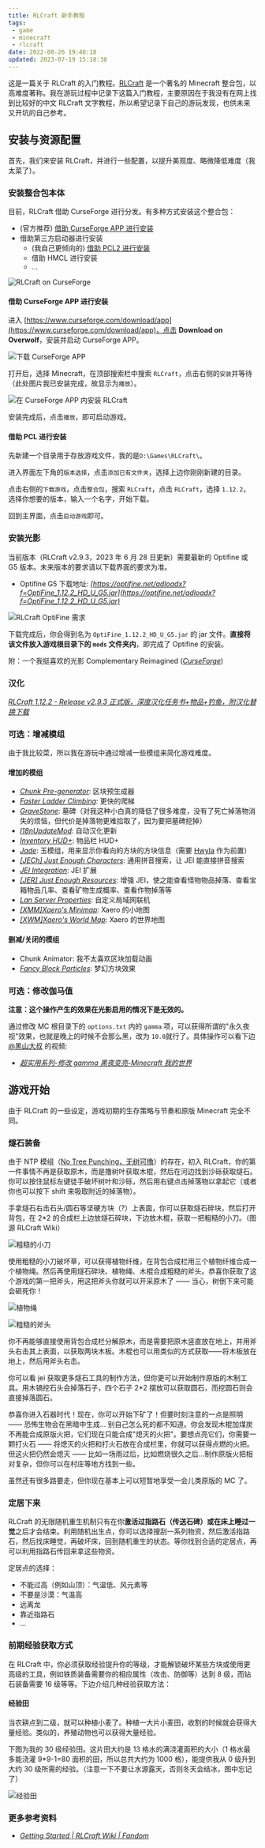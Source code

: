 ```yaml
---
title: RLCraft 新手教程
tags:
 - game
 - minecraft
 - rlcraft
date: 2022-08-26 19:40:18
updated: 2023-07-19 15:18:38
---
```


这是一篇关于 RLCraft 的入门教程。[RLCraft](https://www.curseforge.com/minecraft/modpacks/rlcraft) 是一个著名的 Minecraft 整合包，以高难度著称。我在游玩过程中记录下这篇入门教程，主要原因在于我没有在网上找到比较好的中文 RLCraft 文字教程，所以希望记录下自己的游玩发现，也供未来又开坑的自己参考。

<!--more-->

## 安装与资源配置

首先，我们来安装 RLCraft，并进行一些配置，以提升美观度、略微降低难度（我太菜了）。

### 安装整合包本体

目前，RLCraft 借助 CurseForge 进行分发。有多种方式安装这个整合包：

- (官方推荐) [借助 CurseForge APP 进行安装](#借助-curseforge-app-进行安装)
- 借助第三方启动器进行安装
  - (我自己更倾向的) [借助 PCL2 进行安装](#借助-pcl-进行安装)
  - 借助 HMCL 进行安装
  - ...

![RLCraft on CurseForge](https://webp.blocklune.cc/blog-imgs/game/minecraft/rlcraft-新手教程-零：安装和资源导航/1.png)

#### 借助 CurseForge APP 进行安装

进入 [https://www.curseforge.com/download/app](https://www.curseforge.com/download/app)，点击 **Download on Overwolf**，安装并启动 CurseForge APP。

![下载 CurseForge APP](https://webp.blocklune.cc/blog-imgs/game/minecraft/rlcraft-新手教程-零：安装和资源导航/2.png)

打开后，选择 Minecraft，在顶部搜索栏中搜索 `RLCraft`，点击右侧的`安装`并等待（此处图片我已安装完成，故显示为`播放`）。

![在 CurseForge APP 内安装 RLCraft](https://webp.blocklune.cc/blog-imgs/game/minecraft/rlcraft-新手教程-零：安装和资源导航/3.png)

安装完成后，点击`播放`，即可启动游戏。

#### 借助 PCL 进行安装

先新建一个目录用于存放游戏文件，我的是`D:\Games\RLCraft\`。

进入界面左下角的`版本选择`，点击`添加已有文件夹`，选择上边你刚刚新建的目录。

点击右侧的`下载游戏`，点击`整合包`，搜索 `RLCraft`，点击 `RLCraft`，选择 `1.12.2`，选择你想要的版本，输入一个名字，开始下载。

回到主界面，点击`启动游戏`即可。

### 安装光影

当前版本（RLCraft v2.9.3，2023 年 6 月 28 日更新）需要最新的 Optifine 或 G5 版本。未来版本的要求请以下载界面的要求为准。

- Optifine G5 下载地址: _[https://optifine.net/adloadx?f=OptiFine_1.12.2_HD_U_G5.jar](https://optifine.net/adloadx?f=OptiFine_1.12.2_HD_U_G5.jar)_

![RLCraft OptiFine 需求](https://webp.blocklune.cc/blog-imgs/game/minecraft/rlcraft-新手教程-零：安装和资源导航/4.png)

下载完成后，你会得到名为 `OptiFine_1.12.2_HD_U_G5.jar` 的 jar 文件。**直接将该文件放入游戏根目录下的 `mods` 文件夹内**，即完成了 Optifine 的安装。

附：一个我挺喜欢的光影 Complementary Reimagined (_[CurseForge](https://www.curseforge.com/minecraft/customization/complementary-reimagined)_)

### 汉化

_[RLCraft 1.12.2 - Release v2.9.3 正式版，深度汉化任务书+物品+钓鱼，附汉化替换下载](https://www.bilibili.com/read/cv22766528)_

### 可选：增减模组

由于我比较菜，所以我在游玩中通过增减一些模组来简化游戏难度。

#### 增加的模组

- _[Chunk Pre-generator](https://www.mcmod.cn/class/3425.html)_: 区块预生成器
- _[Faster Ladder Climbing](https://www.mcmod.cn/class/3832.html)_: 更快的爬梯
- _[GraveStone](https://www.mcmod.cn/class/1350.html)_: 墓碑（对我这种小白真的降低了很多难度，没有了死亡掉落物消失的烦恼，但代价是掉落物更难拾取了，因为要把墓碑挖掉）
- _[I18nUpdateMod](https://www.mcmod.cn/class/1188.html)_: 自动汉化更新
- _[Inventory HUD+](https://www.mcmod.cn/class/3395.html)_: 物品栏 HUD+
- _[Jade](https://www.mcmod.cn/class/3482.html)_: 玉模组，用来显示你看向的方块的方块信息（需要 [Hwyla](https://www.mcmod.cn/class/668.html) 作为前置）
- _[[JECh] Just Enough Characters](https://www.mcmod.cn/class/840.html)_: 通用拼音搜索，让 JEI 能直接拼音搜索
- _[JEI Integration](https://www.mcmod.cn/class/2077.html)_: JEI 扩展
- _[[JER] Just Enough Resources](https://www.mcmod.cn/class/855.html)_: 增强 JEI，使之能查看怪物物品掉落、查看宝箱物品几率、查看矿物生成概率、查看作物掉落等
- _[Lan Server Properties](https://www.mcmod.cn/class/2754.html)_: 自定义局域网联机
- _[[XMM]Xaero's Minimap](https://www.mcmod.cn/class/1701.html)_: Xaero 的小地图
- _[[XWM]Xaero's World Map](https://www.mcmod.cn/class/1483.html)_: Xaero 的世界地图

#### 删减/关闭的模组

- Chunk Animator: 我不太喜欢区块加载动画
- _[Fancy Block Particles](https://www.mcmod.cn/class/1135.html)_: 梦幻方块效果

### 可选：修改伽马值

**注意：这个操作产生的效果在光影启用的情况下是无效的。**

通过修改 MC 根目录下的 `options.txt` 内的 `gamma` 项，可以获得所谓的"永久夜视"效果，也就是晚上的时候不会那么黑，改为 `10.0`就行了。具体操作可以看下边 [@黑山大叔](https://space.bilibili.com/19428259) 的视频:

- _[超实用系列-修改 gamma 黑夜变亮-Minecraft 我的世界](https://www.bilibili.com/video/BV1b4411f79o)_

## 游戏开始

由于 RLCraft 的一些设定，游戏初期的生存策略与节奏和原版 Minecraft 完全不同。

### 燧石装备

由于 NTP 模组（[No Tree Punching，无树可撸](https://www.mcmod.cn/class/2138.html)）的存在，初入 RLCraft，你的第一件事情不再是获取原木，而是撸树叶获取木棍，然后在河边找到沙砾获取燧石。你可以按住鼠标左键徒手破坏树叶和沙砾，然后用右键点击掉落物以拿起它（或者你也可以按下 shift 来吸取附近的掉落物）。

手拿燧石右击石头/圆石等坚硬方块（?）上表面，你可以获取燧石碎块，然后打开背包，在 2\*2 的合成栏上边放燧石碎块，下边放木棍，获取一把粗糙的小刀。（图源 RLCraft Wiki）

![粗糙的小刀](https://webp.blocklune.cc/blog-imgs/game/minecraft/rlcraft-新手教程一：过渡到你的正常生存/1.png)

使用粗糙的小刀破坏草，可以获得植物纤维，在背包合成栏用三个植物纤维合成一个植物绳。然后再使用燧石碎块、植物绳、木棍合成粗糙的斧头。恭喜你获取了这个游戏的第一把斧头，用这把斧头你就可以开采原木了 —— 当心，树倒下来可能会砸死你！

![植物绳](https://webp.blocklune.cc/blog-imgs/game/minecraft/rlcraft-新手教程一：过渡到你的正常生存/2.png)

![粗糙的斧头](https://webp.blocklune.cc/blog-imgs/game/minecraft/rlcraft-新手教程一：过渡到你的正常生存/3.png)

你不再能够直接使用背包合成栏分解原木，而是需要把原木竖直放在地上，并用斧头右击其上表面，以获取两块木板。木棍也可以用类似的方式获取——将木板放在地上，然后用斧头右击。

你可以看 jei 获取更多燧石工具的制作方法，但你更可以开始制作原版的木制工具。用木镐挖石头会掉落石子，四个石子 2\*2 摆放可以获取圆石，而挖圆石则会直接掉落圆石。

恭喜你进入石器时代！现在，你可以开始下矿了！但要时刻注意的一点是照明 —— 恐怖生物会在黑暗中生成... 别自己怎么死的都不知道。你会发现木棍加煤炭不再能合成原版火把，它们现在只能合成"熄灭的火把"。要想点亮它们，你需要一颗打火石 —— 将熄灭的火把和打火石放在合成栏里，你就可以获得点燃的火把。但这火把仍然会熄灭 —— 比如一场雨过后，比如燃烧很久之后...制作原版火把相对复杂，但你可以在村庄等地方找到一些。

虽然还有很多路要走，但你现在基本上可以短暂地享受一会儿类原版的 MC 了。

### 定居下来

RLCraft 的无限随机重生机制只有在你**激活过指路石（传送石碑）**或**在床上睡过一觉**之后才会结束。利用随机出生点，你可以选择搜刮一系列物资，然后激活指路石，然后找床睡觉，再破坏床，回到随机重生的状态。等你找到合适的定居点，再可以利用指路石传回来拿这些物资。

定居点的选择：

- 不能过高（例如山顶）：气温低、风元素等
- 不要是沙漠：气温高
- 远离龙
- 靠近指路石
- ...

### 前期经验获取方式

在 RLCraft 中，你必须获取经验提升你的等级，才能解锁破坏某些方块或使用更高级的工具，例如铁质装备需要你的相应属性（攻击、防御等）达到 8 级，而钻石装备需要 16 级等等。下边介绍几种经验获取方法：

#### 经验田

当农耕点到二级，就可以种植小麦了。种植一大片小麦田，收割的时候就会获得大量经验。类似的，养殖动物也可以获得大量经验。

下图为我的 30 级经验田。这片田大约是 13 格水的满浇灌面积的大小（1 格水最多能浇灌 9\*9-1=80 面积的田，所以总共大约为 1000 格），能提供我从 0 级升到大约 30 级所需的经验。（注意一下不要让水源露天，否则冬天会结冰，图中忘记了）

![经验田](https://webp.blocklune.cc/blog-imgs/game/minecraft/rlcraft-新手教程一：过渡到你的正常生存/4.png)

### 更多参考资料

- _[Getting Started | RLCraft Wiki | Fandom](https://rlcraft.fandom.com/wiki/Getting_Started)_
